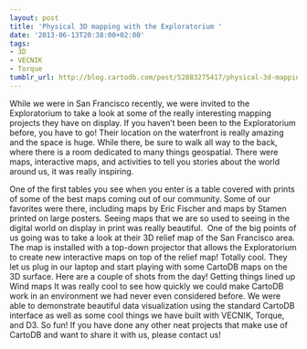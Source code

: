 ```yaml
---
layout: post
title: 'Physical 3D mapping with the Exploratorium '
date: '2013-06-13T20:38:00+02:00'
tags:
- 3D
- VECNIK
- Torque
tumblr_url: http://blog.cartodb.com/post/52883275417/physical-3d-mapping-with-the-exploratorium
---
```

While we were in San Francisco recently, we were invited to the Exploratorium to take a look at some of the really interesting mapping projects they have on display. If you haven’t been been to the Exploratorium before, you have to go! Their location on the waterfront is really amazing and the space is huge. While there, be sure to walk all way to the back, where there is a room dedicated to many things geospatial. There were maps, interactive maps, and activities to tell you stories about the world around us, it was really inspiring. 

One of the first tables you see when you enter is a table covered with prints of some of the best maps coming out of our community. Some of our favorites were there, including maps by Eric Fischer and maps by Stamen printed on large posters. Seeing maps that we are so used to seeing in the digital world on display in print was really beautiful. 
One of the big points of us going was to take a look at their 3D relief map of the San Francisco area. The map is installed with a top-down projector that allows the Exploratorium to create new interactive maps on top of the relief map! Totally cool. They let us plug in our laptop and start playing with some CartoDB maps on the 3D surface. Here are a couple of shots from the day!
Getting things lined up 
Wind maps 
It was really cool to see how quickly we could make CartoDB work in an environment we had never even considered before. We were able to demonstrate beautiful data visualization using the standard CartoDB interface as well as some cool things we have built with VECNIK, Torque, and D3. So fun!
If you have done any other neat projects that make use of CartoDB and want to share it with us, please contact us!
